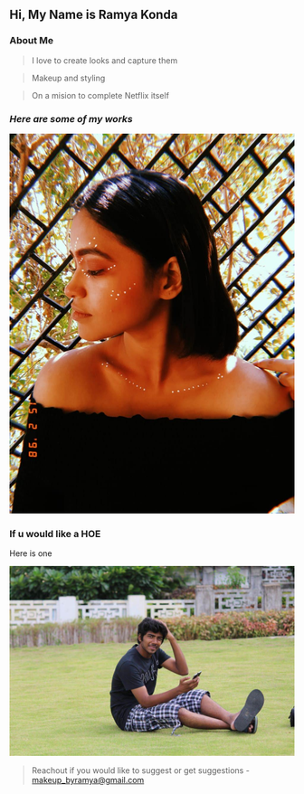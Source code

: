 ## Hi, My Name is Ramya Konda 

### **About Me**

> I love to create looks and capture them

> Makeup and styling 

> On a mision to complete Netflix itself

### ***Here are some of my works***

![collage](/_src/img2.jpg)

### If u would like a HOE
Here is one

![hoe](/_src/hoe.jpg)
> Reachout if you would like to suggest or get suggestions - makeup_byramya@gmail.com 
